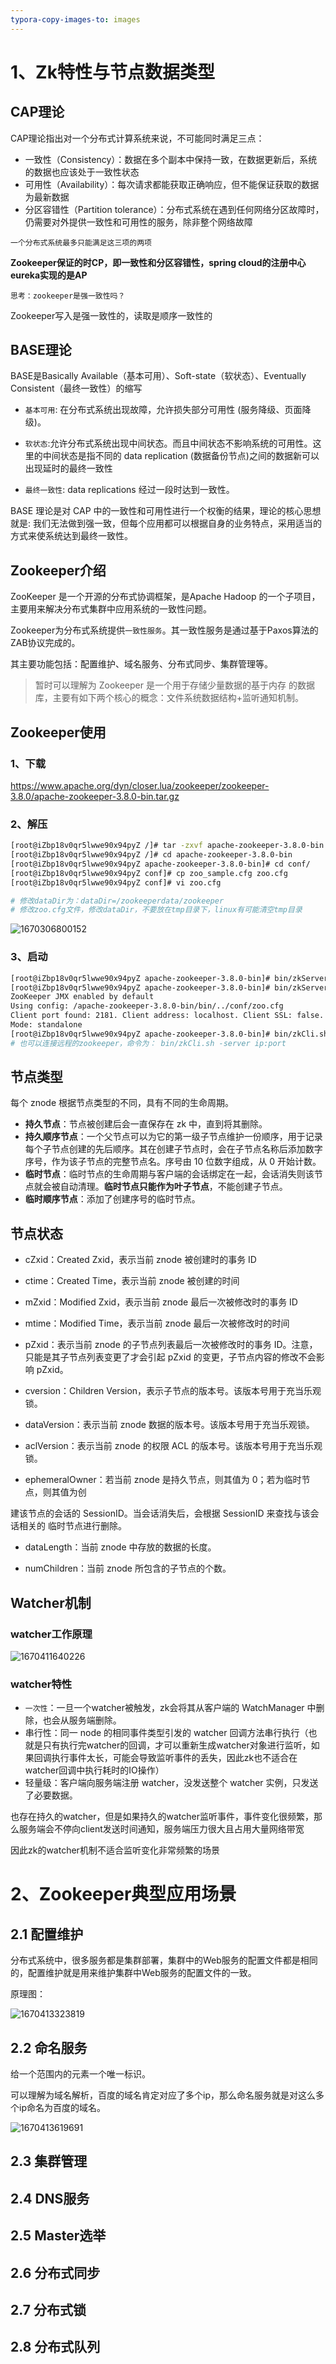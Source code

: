 ```yaml
---
typora-copy-images-to: images
---
```




# 1、Zk特性与节点数据类型



## CAP理论

CAP理论指出对一个分布式计算系统来说，不可能同时满足三点：

- 一致性（Consistency）：数据在多个副本中保持一致，在数据更新后，系统的数据也应该处于一致性状态
- 可用性（Availability）：每次请求都能获取正确响应，但不能保证获取的数据为最新数据
- 分区容错性（Partition tolerance）：分布式系统在遇到任何网络分区故障时，仍需要对外提供一致性和可用性的服务，除非整个网络故障

`一个分布式系统最多只能满足这三项的两项`

**Zookeeper保证的时CP，即一致性和分区容错性，spring cloud的注册中心eureka实现的是AP**



`思考：zookeeper是强一致性吗？`

Zookeeper写入是强一致性的，读取是顺序一致性的



## BASE理论

BASE是Basically Available（基本可用）、Soft-state（软状态）、Eventually Consistent（最终一致性）的缩写

- `基本可用`: 在分布式系统出现故障，允许损失部分可用性 (服务降级、页面降级)。

- `软状态`:允许分布式系统出现中间状态。而且中间状态不影响系统的可用性。这里的中间状态是指不同的 data replication (数据备份节点)之间的数据新可以出现延时的最终一致性

- `最终一致性`: data replications 经过一段时达到一致性。

BASE 理论是对 CAP 中的一致性和可用性进行一个权衡的结果，理论的核心思想就是: 我们无法做到强一致，但每个应用都可以根据自身的业务特点，采用适当的方式来使系统达到最终一致性。

## Zookeeper介绍

ZooKeeper 是一个开源的分布式协调框架，是Apache Hadoop 的一个子项目，主要用来解决分布式集群中应用系统的一致性问题。

Zookeeper为分布式系统提供`一致性服务`。其一致性服务是通过基于Paxos算法的ZAB协议完成的。

其主要功能包括：配置维护、域名服务、分布式同步、集群管理等。

> 暂时可以理解为 Zookeeper 是一个用于存储少量数据的基于内存
> 的数据库，主要有如下两个核心的概念：文件系统数据结构+监听通知机制。



## Zookeeper使用

### 1、下载

https://www.apache.org/dyn/closer.lua/zookeeper/zookeeper-3.8.0/apache-zookeeper-3.8.0-bin.tar.gz

### 2、解压

```bash
[root@iZbp18v0qr5lwwe90x94pyZ /]# tar -zxvf apache-zookeeper-3.8.0-bin.tar.gz  # 解压
[root@iZbp18v0qr5lwwe90x94pyZ /]# cd apache-zookeeper-3.8.0-bin
[root@iZbp18v0qr5lwwe90x94pyZ apache-zookeeper-3.8.0-bin]# cd conf/
[root@iZbp18v0qr5lwwe90x94pyZ conf]# cp zoo_sample.cfg zoo.cfg
[root@iZbp18v0qr5lwwe90x94pyZ conf]# vi zoo.cfg 

# 修改dataDir为：dataDir=/zookeeperdata/zookeeper
# 修改zoo.cfg文件，修改dataDir，不要放在tmp目录下，linux有可能清空tmp目录
```



![1670306800152](images/1670306800152.png)



### 3、启动

```bash
[root@iZbp18v0qr5lwwe90x94pyZ apache-zookeeper-3.8.0-bin]# bin/zkServer.sh start conf/zoo.cfg  # 指定修改后的配置文件
[root@iZbp18v0qr5lwwe90x94pyZ apache-zookeeper-3.8.0-bin]# bin/zkServer.sh status # 查看状态
ZooKeeper JMX enabled by default
Using config: /apache-zookeeper-3.8.0-bin/bin/../conf/zoo.cfg
Client port found: 2181. Client address: localhost. Client SSL: false.
Mode: standalone
[root@iZbp18v0qr5lwwe90x94pyZ apache-zookeeper-3.8.0-bin]# bin/zkCli.sh # 启动zookeeper客户端连接
# 也可以连接远程的zookeeper，命令为： bin/zkCli.sh -server ip:port
```







## 节点类型

每个 znode 根据节点类型的不同，具有不同的生命周期。

- **持久节点**：节点被创建后会一直保存在 zk 中，直到将其删除。
- **持久顺序节点**：一个父节点可以为它的第一级子节点维护一份顺序，用于记录每个子节点创建的先后顺序。其在创建子节点时，会在子节点名称后添加数字序号，作为该子节点的完整节点名。序号由 10 位数字组成，从 0 开始计数。
-  **临时节点**：临时节点的生命周期与客户端的会话绑定在一起，会话消失则该节点就会被自动清理。**临时节点只能作为叶子节点**，不能创建子节点。
- **临时顺序节点**：添加了创建序号的临时节点。



## 节点状态

- cZxid：Created Zxid，表示当前 znode 被创建时的事务 ID
- ctime：Created Time，表示当前 znode 被创建的时间
- mZxid：Modified Zxid，表示当前 znode 最后一次被修改时的事务 ID
- mtime：Modified Time，表示当前 znode 最后一次被修改时的时间
- pZxid：表示当前 znode 的子节点列表最后一次被修改时的事务 ID。注意，只能是其子节点列表变更了才会引起 pZxid 的变更，子节点内容的修改不会影响 pZxid。
- cversion：Children Version，表示子节点的版本号。该版本号用于充当乐观锁。
- dataVersion：表示当前 znode 数据的版本号。该版本号用于充当乐观锁。


- aclVersion：表示当前 znode 的权限 ACL 的版本号。该版本号用于充当乐观锁。


- ephemeralOwner：若当前 znode 是持久节点，则其值为 0；若为临时节点，则其值为创

建该节点的会话的 SessionID。当会话消失后，会根据 SessionID 来查找与该会话相关的
临时节点进行删除。

- dataLength：当前 znode 中存放的数据的长度。


- numChildren：当前 znode 所包含的子节点的个数。



## Watcher机制



### watcher工作原理

![1670411640226](images/1670411640226.png)



### watcher特性

- `一次性`：一旦一个watcher被触发，zk会将其从客户端的 WatchManager 中删除，也会从服务端删除。
- 串行性：同一 node 的相同事件类型引发的 watcher 回调方法串行执行（也就是只有执行完watcher的回调，才可以重新生成watcher对象进行监听，如果回调执行事件太长，可能会导致监听事件的丢失，因此zk也不适合在watcher回调中执行耗时的IO操作）
- 轻量级：客户端向服务端注册 watcher，没发送整个 watcher 实例，只发送了必要数据。

也存在持久的watcher，但是如果持久的watcher监听事件，事件变化很频繁，那么服务端会不停向client发送时间通知，服务端压力很大且占用大量网络带宽

因此zk的watcher机制不适合监听变化非常频繁的场景





# 2、Zookeeper典型应用场景

## 2.1 配置维护

分布式系统中，很多服务都是集群部署，集群中的Web服务的配置文件都是相同的，配置维护就是用来维护集群中Web服务的配置文件的一致。

原理图：

![1670413323819](images/1670413323819.png)



## 2.2 命名服务

给一个范围内的元素一个唯一标识。

可以理解为域名解析，百度的域名肯定对应了多个ip，那么命名服务就是对这么多个ip命名为百度的域名。

![1670413619691](images/1670413619691.png)





## 2.3 集群管理





## 2.4 DNS服务





## 2.5 Master选举







## 2.6 分布式同步







## 2.7 分布式锁







## 2.8 分布式队列

